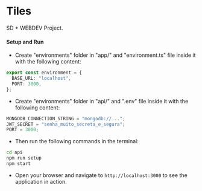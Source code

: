 # Tiles

SD + WEBDEV Project.

#### Setup and Run

- Create "environments" folder in "app/" and "environment.ts" file inside it with the following content:

```typescript
export const environment = {
  BASE_URL: "localhost",
  PORT: 3000,
};
```

- Create "environments" folder in "api/" and ".env" file inside it with the following content:

```typescript
MONGODB_CONNECTION_STRING = "mongodb://...";
JWT_SECRET = "senha_muito_secreta_e_segura";
PORT = 3000;
```

- Then run the following commands in the terminal:

```bash
cd api
npm run setup 
npm start
```

- Open your browser and navigate to `http://localhost:3000` to see the application in action.

